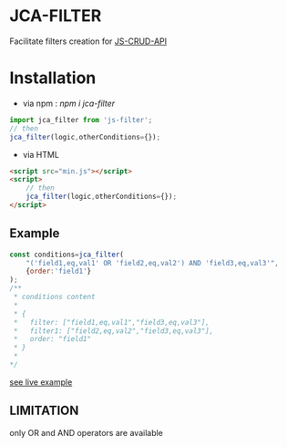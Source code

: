 # JCA-FILTER

Facilitate filters creation for [JS-CRUD-API](https://github.com/thipages/js-crud-api)

# Installation


- via npm : _npm i jca-filter_

```javascript
import jca_filter from 'js-filter';
// then
jca_filter(logic,otherConditions={});

```
- via HTML
```html
<script src="min.js"></script>
<script>
    // then
    jca_filter(logic,otherConditions={});
</script>
```
## Example

```javascript
const conditions=jca_filter(
    "('field1,eq,val1' OR 'field2,eq,val2') AND 'field3,eq,val3'",
    {order:'field1'}
);
/**
 * conditions content
 * 
 * {
 *   filter: ["field1,eq,val1","field3,eq,val3"],
 *   filter1: ["field2,eq,val2","field3,eq,val3"],
 *   order: "field1"
 * }
 * 
*/
```
[see live example](https://thipages.github.io/jca-filter/)
## LIMITATION
only OR and AND operators are available